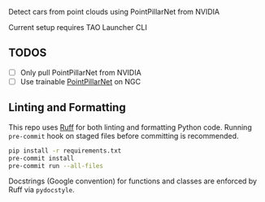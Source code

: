 Detect cars from point clouds using PointPillarNet from NVIDIA

Current setup requires TAO Launcher CLI

## TODOS

- [ ] Only pull PointPillarNet from NVIDIA
- [ ] Use trainable [PointPillarNet](https://catalog.ngc.nvidia.com/orgs/nvidia/teams/tao/models/pointpillarnet) on NGC

## Linting and Formatting

This repo uses [Ruff](https://docs.astral.sh/ruff/) for both linting and formatting Python code. Running `pre-commit` hook on staged files before committing is recommended.

```bash
pip install -r requirements.txt
pre-commit install
pre-commit run --all-files
```

Docstrings (Google convention) for functions and classes are enforced by Ruff via `pydocstyle`.
